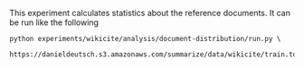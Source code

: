 This experiment calculates statistics about the reference documents.
It can be run like the following
```
python experiments/wikicite/analysis/document-distribution/run.py \
  https://danieldeutsch.s3.amazonaws.com/summarize/data/wikicite/train.tokenized.v1.1.jsonl.gz
```
